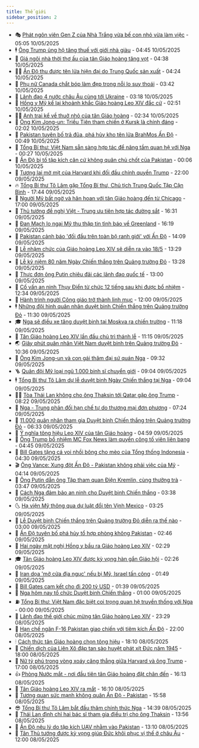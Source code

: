 ```yaml
---
title: Thế giới
sidebar_position: 2
---
```


<!-- vnexpress-the-gioi:START -->
- 🎭 [Phát ngôn viên Gen Z của Nhà Trắng vừa bế con nhỏ vừa làm việc](https://vnexpress.net/phat-ngon-vien-gen-z-cua-nha-trang-vua-be-con-nho-vua-lam-viec-4884073.html) - 05:05 10/05/2025
- 🕴 [Ông Trump ủng hộ tăng thuế với giới nhà giàu](https://vnexpress.net/ong-trump-ung-ho-tang-thue-voi-gioi-nha-giau-4884068.html) - 04:45 10/05/2025
- 🤭 [Giá ngôi nhà thời thơ ấu của tân Giáo hoàng tăng vọt](https://vnexpress.net/gia-ngoi-nha-thoi-tho-au-cua-tan-giao-hoang-tang-vot-4884025.html) - 04:38 10/05/2025
- 🧑‍💻 [Ấn Độ thu được tên lửa hiện đại do Trung Quốc sản xuất](https://vnexpress.net/an-do-thu-duoc-ten-lua-hien-dai-do-trung-quoc-san-xuat-4884065.html) - 04:24 10/05/2025
- 🦏 [Phụ nữ Canada chắt bóp làm đẹp trong nỗi lo suy thoái](https://vnexpress.net/phu-nu-canada-chat-bop-lam-dep-trong-noi-lo-suy-thoai-4882680.html) - 03:42 10/05/2025
- 🦒 [Lãnh đạo 4 nước châu Âu cùng tới Ukraine](https://vnexpress.net/lanh-dao-4-nuoc-chau-au-cung-toi-ukraine-4883996.html) - 03:18 10/05/2025
- 🌈 [Hồng y Mỹ kể lại khoảnh khắc Giáo hoàng Leo XIV đắc cử](https://vnexpress.net/hong-y-my-ke-lai-khoanh-khac-giao-hoang-leo-xiv-dac-cu-4883938.html) - 02:51 10/05/2025
- 🧑‍🏫 [Anh trai kể về thuở nhỏ của tân Giáo hoàng](https://vnexpress.net/anh-trai-ke-ve-thuo-nho-cua-tan-giao-hoang-4883777.html) - 02:34 10/05/2025
- 🐲 [Ông Kim Jong-un: Triều Tiên tham chiến ở Kursk là chính đáng](https://vnexpress.net/ong-kim-jong-un-trieu-tien-tham-chien-o-kursk-la-chinh-dang-4883969.html) - 02:02 10/05/2025
- 🦒 [Pakistan tuyên bố trả đũa, phá hủy kho tên lửa BrahMos Ấn Độ](https://vnexpress.net/pakistan-tuyen-bo-tra-dua-pha-huy-kho-ten-lua-brahmos-an-do-4883973.html) - 00:49 10/05/2025
- 🐻 [Tổng Bí thư: Việt Nam sẵn sàng hợp tác để nâng tầm quan hệ với Nga](https://vnexpress.net/tong-bi-thu-viet-nam-san-sang-hop-tac-de-nang-tam-quan-he-voi-nga-4883960.html) - 00:27 10/05/2025
- 🚀 [Ấn Độ bị tố tập kích căn cứ không quân chủ chốt của Pakistan](https://vnexpress.net/an-do-bi-to-tap-kich-can-cu-khong-quan-chu-chot-cua-pakistan-4883958.html) - 00:06 10/05/2025
- 🥰 [Tương lai mờ mịt của Harvard khi đối đầu chính quyền Trump](https://vnexpress.net/tuong-lai-mo-mit-cua-harvard-khi-doi-dau-chinh-quyen-trump-4883592.html) - 22:00 09/05/2025
- 🔥 [Tổng Bí thư Tô Lâm gặp Tổng Bí thư, Chủ tịch Trung Quốc Tập Cận Bình](https://vnexpress.net/tong-bi-thu-to-lam-gap-tong-bi-thu-chu-tich-trung-quoc-tap-can-binh-4883945.html) - 17:44 09/05/2025
- 🥳 [Người Mỹ bất ngờ và hân hoan với tân Giáo hoàng đến từ Chicago](https://vnexpress.net/nguoi-my-bat-ngo-va-han-hoan-voi-tan-giao-hoang-den-tu-chicago-4883528.html) - 17:00 09/05/2025
- 💼 [Thủ tướng đề nghị Việt - Trung ưu tiên hợp tác đường sắt](https://vnexpress.net/thu-tuong-de-nghi-viet-trung-uu-tien-hop-tac-duong-sat-4883936.html) - 16:31 09/05/2025
- 🤡 [Đan Mạch lo ngại Mỹ thu thập tin tình báo về Greenland](https://vnexpress.net/dan-mach-lo-ngai-my-thu-thap-tin-tinh-bao-ve-greenland-4883929.html) - 16:19 09/05/2025
- 🌁 [Pakistan cảnh báo &#39;đối đầu trên toàn bộ ranh giới&#39; với Ấn Độ](https://vnexpress.net/pakistan-canh-bao-doi-dau-tren-toan-bo-ranh-gioi-voi-an-do-4883883.html) - 14:09 09/05/2025
- 🤩 [Lễ nhậm chức của Giáo hoàng Leo XIV sẽ diễn ra vào 18/5](https://vnexpress.net/le-nham-chuc-cua-giao-hoang-leo-xiv-se-dien-ra-vao-18-5-4883897.html) - 13:29 09/05/2025
- 🎉 [Lễ kỷ niệm 80 năm Ngày Chiến thắng trên Quảng trường Đỏ](https://vnexpress.net/le-ky-niem-80-nam-ngay-chien-thang-tren-quang-truong-do-4883873.html) - 13:28 09/05/2025
- 🎉 [Thực đơn ông Putin chiêu đãi các lãnh đạo quốc tế](https://vnexpress.net/thuc-don-ong-putin-chieu-dai-cac-lanh-dao-quoc-te-4883885.html) - 13:00 09/05/2025
- 🌁 [Cố vấn an ninh Thụy Điển từ chức 12 tiếng sau khi được bổ nhiệm](https://vnexpress.net/co-van-an-ninh-thuy-dien-tu-chuc-12-tieng-sau-khi-duoc-bo-nhiem-4883868.html) - 12:34 09/05/2025
- 🌊 [Hành trình người Công giáo trở thành linh mục](https://vnexpress.net/hanh-trinh-nguoi-cong-giao-tro-thanh-linh-muc-4751698.html) - 12:00 09/05/2025
- 🕴 [Những đội hình quân nhân duyệt binh Chiến thắng trên Quảng trường Đỏ](https://vnexpress.net/nhung-doi-hinh-quan-nhan-duyet-binh-chien-thang-tren-quang-truong-do-4883850.html) - 11:30 09/05/2025
- 🎓 [Nga sẽ điều xe tăng duyệt binh tại Moskva ra chiến trường](https://vnexpress.net/nga-se-dieu-xe-tang-duyet-binh-tai-moskva-ra-chien-truong-4883891.html) - 11:18 09/05/2025
- 🦩 [Tân Giáo hoàng Leo XIV lần đầu chủ trì thánh lễ](https://vnexpress.net/tan-giao-hoang-leo-xiv-lan-dau-chu-tri-thanh-le-4883845.html) - 11:15 09/05/2025
- 🌏 [Giây phút quân nhân Việt Nam duyệt binh trên Quảng trường Đỏ](https://vnexpress.net/giay-phut-quan-nhan-viet-nam-duyet-binh-tren-quang-truong-do-4883814.html) - 10:36 09/05/2025
- 🌋 [Ông Kim Jong-un và con gái thăm đại sứ quán Nga](https://vnexpress.net/ong-kim-jong-un-va-con-gai-tham-dai-su-quan-nga-4883798.html) - 09:32 09/05/2025
- 🪜 [Quân đội Mỹ loại ngũ 1.000 binh sĩ chuyển giới](https://vnexpress.net/quan-doi-my-loai-ngu-1-000-binh-si-chuyen-gioi-4883653.html) - 09:04 09/05/2025
- 🕴 [Tổng Bí thư Tô Lâm dự lễ duyệt binh Ngày Chiến thắng tại Nga](https://vnexpress.net/tong-bi-thu-to-lam-du-le-duyet-binh-ngay-chien-thang-tai-nga-4883800.html) - 09:04 09/05/2025
- 🧑‍🏫 [Tòa Thái Lan không cho ông Thaksin tới Qatar gặp ông Trump](https://vnexpress.net/toa-thai-lan-khong-cho-ong-thaksin-toi-qatar-gap-ong-trump-4883766.html) - 08:22 09/05/2025
- 🌮 [Nga - Trung phản đối hạn chế tự do thương mại đơn phương](https://vnexpress.net/nga-trung-phan-doi-han-che-tu-do-thuong-mai-don-phuong-4883595.html) - 07:24 09/05/2025
- 🚦 [11.000 quân nhân tham gia Duyệt binh Chiến thắng trên Quảng trường Đỏ](https://vnexpress.net/nga-sap-duyet-binh-chien-thang-tren-quang-truong-do-4883605-tong-thuat.html) - 06:33 09/05/2025
- 💫 [Ý nghĩa tông hiệu Leo XIV của tân Giáo hoàng](https://vnexpress.net/y-nghia-tong-hieu-leo-xiv-cua-tan-giao-hoang-4883541.html) - 04:59 09/05/2025
- 🤡 [Ông Trump bổ nhiệm MC Fox News làm quyền công tố viên liên bang](https://vnexpress.net/ong-trump-bo-nhiem-mc-fox-news-lam-quyen-cong-to-vien-lien-bang-4883620.html) - 04:45 09/05/2025
- 🦣 [Bill Gates tặng cá voi nhồi bông cho mèo của Tổng thống Indonesia](https://vnexpress.net/bill-gates-tang-ca-voi-nhoi-bong-cho-meo-cua-tong-thong-indonesia-4883543.html) - 04:30 09/05/2025
- 🎬 [Ông Vance: Xung đột Ấn Độ - Pakistan không phải việc của Mỹ](https://vnexpress.net/ong-vance-xung-dot-an-do-pakistan-khong-phai-viec-cua-my-4883568.html) - 04:14 09/05/2025
- 🎉 [Ông Putin dẫn ông Tập tham quan Điện Kremlin, cùng thưởng trà](https://vnexpress.net/ong-putin-dan-ong-tap-tham-quan-dien-kremlin-cung-thuong-tra-4883609.html) - 03:47 09/05/2025
- 🎡 [Cách Nga đảm bảo an ninh cho Duyệt binh Chiến thắng](https://vnexpress.net/cach-nga-dam-bao-an-ninh-cho-duyet-binh-chien-thang-4883664.html) - 03:38 09/05/2025
- 🌜 [Hạ viện Mỹ thông qua dự luật đổi tên Vịnh Mexico](https://vnexpress.net/ha-vien-my-thong-qua-du-luat-doi-ten-vinh-mexico-4883485.html) - 03:25 09/05/2025
- 🎡 [Lễ Duyệt binh Chiến thắng trên Quảng trường Đỏ diễn ra thế nào](https://vnexpress.net/le-duyet-binh-chien-thang-tren-quang-truong-do-dien-ra-the-nao-4882056.html) - 03:00 09/05/2025
- 🤗 [Ấn Độ tuyên bố phá hủy tổ hợp phòng không Pakistan](https://vnexpress.net/an-do-tuyen-bo-pha-huy-to-hop-phong-khong-pakistan-4883560.html) - 02:46 09/05/2025
- 🦩 [Hai ngày mật nghị Hồng y bầu ra Giáo hoàng Leo XIV](https://vnexpress.net/hai-ngay-mat-nghi-hong-y-bau-ra-giao-hoang-leo-xiv-4883538.html) - 02:29 09/05/2025
- 🎓 [Tân Giáo hoàng Leo XIV được kỳ vọng hàn gắn Giáo hội](https://vnexpress.net/tan-giao-hoang-leo-xiv-duoc-ky-vong-han-gan-giao-hoi-4883512.html) - 02:26 09/05/2025
- 🌁 [Iran dọa &#39;mở cửa địa ngục&#39; nếu bị Mỹ, Israel tấn công](https://vnexpress.net/iran-doa-mo-cua-dia-nguc-neu-bi-my-israel-tan-cong-4883517.html) - 01:49 09/05/2025
- 🤩 [Bill Gates cam kết cho đi 200 tỷ USD](https://vnexpress.net/bill-gates-cam-ket-cho-di-200-ty-usd-4883523.html) - 01:39 09/05/2025
- 👹 [Nga hôm nay tổ chức Duyệt binh Chiến thắng](https://vnexpress.net/nga-hom-nay-to-chuc-duyet-binh-chien-thang-4883431.html) - 01:00 09/05/2025
- ⛽️ [Tổng Bí thư: Việt Nam đặc biệt coi trọng quan hệ truyền thống với Nga](https://vnexpress.net/tong-bi-thu-viet-nam-dac-biet-coi-trong-quan-he-truyen-thong-voi-nga-4883515.html) - 00:00 09/05/2025
- 🚀 [Lãnh đạo thế giới chúc mừng tân Giáo hoàng Leo XIV](https://vnexpress.net/lanh-dao-the-gioi-chuc-mung-tan-giao-hoang-leo-xiv-4883506.html) - 23:29 08/05/2025
- 🎡 [Hạn chế ngăn F-16 Pakistan giao chiến với tiêm kích Ấn Độ](https://vnexpress.net/han-che-ngan-f-16-pakistan-giao-chien-voi-tiem-kich-an-do-4883350.html) - 22:00 08/05/2025
- 🕯 [Cách thức tân Giáo hoàng chọn tông hiệu](https://vnexpress.net/cach-thuc-tan-giao-hoang-chon-tong-hieu-4882326.html) - 18:10 08/05/2025
- 🐻 [Chiến dịch của Liên Xô đập tan sào huyệt phát xít Đức năm 1945](https://vnexpress.net/chien-dich-cua-lien-xo-dap-tan-sao-huyet-phat-xit-duc-nam-1945-4878228.html) - 18:00 08/05/2025
- 🚦 [Nữ tỷ phú trong vòng xoáy căng thẳng giữa Harvard và ông Trump](https://vnexpress.net/nu-ty-phu-trong-vong-xoay-cang-thang-giua-harvard-va-ong-trump-4883054.html) - 17:00 08/05/2025
- 👍 [Phòng Nước mắt - nơi đầu tiên tân Giáo hoàng đặt chân đến](https://vnexpress.net/phong-nuoc-mat-noi-dau-tien-tan-giao-hoang-dat-chan-den-4883034.html) - 16:13 08/05/2025
- 🚀 [Tân Giáo hoàng Leo XIV ra mắt](https://vnexpress.net/mat-nghi-hong-y-bau-duoc-tan-giao-hoang-4883083-tong-thuat.html) - 16:10 08/05/2025
- 🌮 [Tương quan sức mạnh không quân Ấn Độ - Pakistan](https://vnexpress.net/tuong-quan-suc-manh-khong-quan-an-do-pakistan-4883343.html) - 15:58 08/05/2025
- 😎 [Tổng Bí thư Tô Lâm bắt đầu thăm chính thức Nga](https://vnexpress.net/tong-bi-thu-to-lam-bat-dau-tham-chinh-thuc-nga-4883207.html) - 14:39 08/05/2025
- 🐲 [Thái Lan đình chỉ hai bác sĩ tham gia điều trị cho ông Thaksin](https://vnexpress.net/thai-lan-dinh-chi-hai-bac-si-tham-gia-dieu-tri-cho-ong-thaksin-4883458.html) - 13:56 08/05/2025
- 💫 [Ấn Độ nêu lý do tập kích UAV nhằm vào Pakistan](https://vnexpress.net/an-do-neu-ly-do-tap-kich-uav-nham-vao-pakistan-4883442.html) - 13:10 08/05/2025
- 👀 [Tân Thủ tướng được kỳ vọng giúp Đức khôi phục vị thế ở châu Âu](https://vnexpress.net/tan-thu-tuong-duoc-ky-vong-giup-duc-khoi-phuc-vi-the-o-chau-au-4882556.html) - 12:00 08/05/2025<!-- vnexpress-the-gioi:END -->